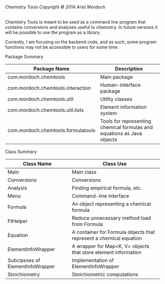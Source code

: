 ###### Chemistry Tools Copyright © 2014 Ariel Mordoch

Chemistry Tools is meant to be used as a command line program that contains conversions and analyses useful to chemistry.
In future versions it will be possible to use the program as a library.

Currently, I am focusing on the backend code, and as such, some program functions may not be accessible to users for some time.

Package Summary

| Package Name | Description |
| ------------ | ----------- |
| com.mordoch.chemtools | Main package |
| com.mordoch.chemtools.interaction | Human-interface package |
| com.mordoch.chemtools.util | Utility classes |
| com.mordoch.chemtools.util.lists | Element information system |
| com.mordoch.chemtools.formulatools | Tools for representing chemical formulas and equations as Java objects |

Class Summary

| Class Name | Class Use |
| ---------- | --------- |
| Main | Main class |
| Conversions | Conversions |
| Analysis | Finding empirical formula, etc. |
| Menu | Command-line interface |
| Formula | An object representing a chemical formula |
| FtHelper | Reduce unnecessary method load from Formula |
| Equation | A container for Formula objects that represent a chemical equation |
| ElementInfoWrapper | A wrapper for Map&lt;K, V&gt; objects that store element information |
| Subclasses of ElementInfoWrapper | Implementation of ElementInfoWrapper |
| Stoichiometry | Stoichiometric computations |